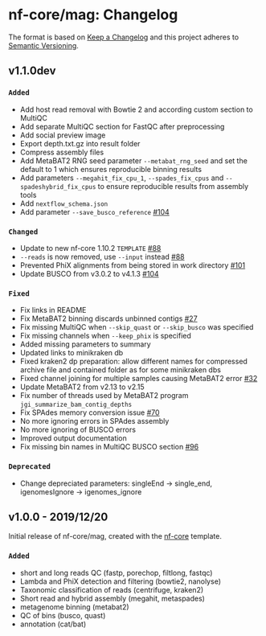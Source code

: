# nf-core/mag: Changelog

The format is based on [Keep a Changelog](https://keepachangelog.com/en/1.0.0/)
and this project adheres to [Semantic Versioning](https://semver.org/spec/v2.0.0.html).

## v1.1.0dev

### `Added`

- Add host read removal with Bowtie 2 and according custom section to MultiQC
- Add separate MultiQC section for FastQC after preprocessing
- Add social preview image
- Export depth.txt.gz into result folder
- Compress assembly files
- Add MetaBAT2 RNG seed parameter `--metabat_rng_seed` and set the default to 1 which ensures reproducible binning results
- Add parameters `--megahit_fix_cpu_1`, `--spades_fix_cpus` and `--spadeshybrid_fix_cpus` to ensure reproducible results from assembly tools
- Add `nextflow_schema.json`
- Add parameter `--save_busco_reference` [#104](https://github.com/nf-core/mag/pull/104)

### `Changed`

- Update to new nf-core 1.10.2 `TEMPLATE` [#88](https://github.com/nf-core/mag/pull/88)
- `--reads` is now removed, use `--input` instead [#88](https://github.com/nf-core/mag/pull/88)
- Prevented PhiX alignments from being stored in work directory [#101](https://github.com/nf-core/mag/pull/101)
- Update BUSCO from v3.0.2 to v4.1.3 [#104](https://github.com/nf-core/mag/pull/104)

### `Fixed`

- Fix links in README
- Fix MetaBAT2 binning discards unbinned contigs [#27](https://github.com/nf-core/mag/issues/27)
- Fix missing MultiQC when `--skip_quast` or `--skip_busco` was specified
- Fix missing channels when `--keep_phix` is specified
- Added missing parameters to summary
- Updated links to minikraken db
- Fixed kraken2 dp preparation: allow different names for compressed archive file and contained folder as for some minikraken dbs
- Fixed channel joining for multiple samples causing MetaBAT2 error [#32](https://github.com/nf-core/mag/issues/32)
- Update MetaBAT2 from v2.13 to v2.15
- Fix number of threads used by MetaBAT2 program `jgi_summarize_bam_contig_depths`
- Fix SPAdes memory conversion issue [#70](https://github.com/nf-core/mag/pull/70)
- No more ignoring errors in SPAdes assembly
- No more ignoring of BUSCO errors
- Improved output documentation
- Fix missing bin names in MultiQC BUSCO section [#96](https://github.com/nf-core/mag/pull/96)

### `Deprecated`

- Change depreciated parameters: singleEnd -> single_end, igenomesIgnore -> igenomes_ignore

## v1.0.0 - 2019/12/20

Initial release of nf-core/mag, created with the [nf-core](http://nf-co.re/) template.

### `Added`

- short and long reads QC (fastp, porechop, filtlong, fastqc)
- Lambda and PhiX detection and filtering (bowtie2, nanolyse)
- Taxonomic classification of reads (centrifuge, kraken2)
- Short read and hybrid assembly (megahit, metaspades)
- metagenome binning (metabat2)
- QC of bins (busco, quast)
- annotation (cat/bat)
